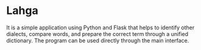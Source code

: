 # Lahga
It is a simple application using Python and Flask that helps to identify other dialects, compare words, and prepare the correct term through a unified dictionary.  The program can be used directly through the main interface.

